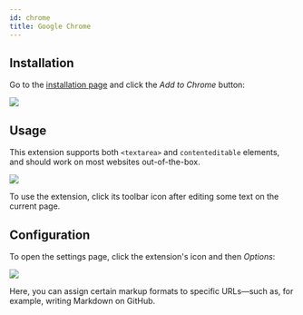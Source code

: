 ```yaml
---
id: chrome
title: Google Chrome
---
```


## Installation

Go to the [installation page](https://chrome.google.com/webstore/detail/vale-server/goinboihbomchileeihgfnbohjdhfcoi) and click the *Add to Chrome* button:

![](/img/clients/chrome/install.png)

## Usage

This extension supports both `<textarea>` and `contenteditable` elements, and should work on most websites out-of-the-box.

![](/img/clients/chrome/text.png)

To use the extension, click its toolbar icon after editing some text on the
current page.

## Configuration

To open the settings page, click the extension's icon and then *Options*:

![](/img/clients/chrome/config.png)

Here, you can assign certain markup formats to specific URLs&mdash;such as,
for example, writing Markdown on GitHub.
